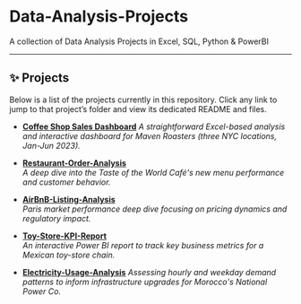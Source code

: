 # Data-Analysis-Projects
A collection of Data Analysis Projects in Excel, SQL, Python & PowerBI

---

## ✨ Projects

Below is a list of the projects currently in this repository. Click any link to jump to that project’s folder and view its dedicated README and files.

- **[Coffee Shop Sales Dashboard](https://github.com/la-retrouvaille/Data-Analysis-Projects/tree/main/Coffee-Shop-Sales)**
  *A straightforward Excel-based analysis and interactive dashboard for Maven Roasters (three NYC locations, Jan-Jun 2023).*

- **[Restaurant-Order-Analysis](https://github.com/la-retrouvaille/Data-Analysis-Projects/tree/main/Restaurant-Order-Analysis)**  
  *A deep dive into the Taste of the World Café's new menu performance and customer behavior.*

- **[AirBnB-Listing-Analysis](https://github.com/la-retrouvaille/Data-Analysis-Projects/tree/main/AirBnB-Listing-Analysis)**  
  *Paris market performance deep dive focusing on pricing dynamics and regulatory impact.*

- **[Toy-Store-KPI-Report](https://github.com/la-retrouvaille/Data-Analysis-Projects/tree/main/Toy-Store-KPI-Report)**  
  *An interactive Power BI report to track key business metrics for a Mexican toy-store chain.*

- **[Electricity-Usage-Analysis](https://github.com/la-retrouvaille/Data-Analysis-Projects/tree/main/Electricity-Usage-Analysis)**
  *Assessing hourly and weekday demand patterns to inform infrastructure upgrades for Morocco's National Power Co.*

  
